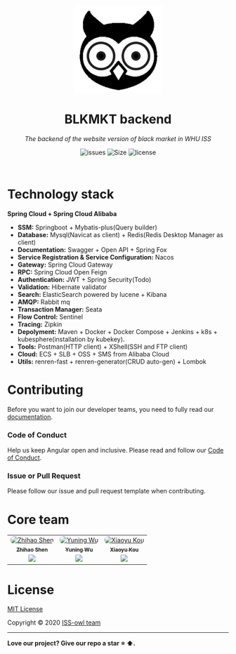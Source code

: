 <p align="center">
  <img src="./resources/assets/icon.png"/ Height=200 Width=200>
</p>

<h1 align="center">BLKMKT backend</h1>

<p align="center"><i>The backend of the website version of black market in WHU ISS</i></p>

<p align="center">
    <a href="https://github.com/ISS-owl/BLKMKT-backend/issues" style="text-decoration:none" >
        <img src="https://img.shields.io/github/issues/ISS-owl/BLKMKT-backend?color=orange" alt="issues"/>
    </a>
    <a href="https://github.com/ISS-owl/BLKMKT-backend" style="text-decoration:none" >
        <img src="https://img.shields.io/github/repo-size/ISS-owl/BLKMKT-backend" alt="Size"/>
    </a>
  <a href="https://github.com/ISS-owl/BLKMKT-backend/blob/master/LICENSE" style="text-decoration:none">
        <img src="https://img.shields.io/github/license/ISS-owl/BLKMKT-backend" alt="license"/>
    </a>
</p>

</br>

# Technology stack

**Spring Cloud + Spring Cloud Alibaba**

- **SSM:** Springboot + Mybatis-plus(Query builder) </br>
- **Database:** Mysql(Navicat as client) + Redis(Redis Desktop Manager as client) </br>
- **Documentation:** Swagger + Open API + Spring Fox </br>
- **Service Registration & Service Configuration:** Nacos </br>
- **Gateway:** Spring Cloud Gateway </br>
- **RPC:** Spring Cloud Open Feign </br>
- **Authentication:**  JWT + Spring Security(Todo) </br>
- **Validation:** Hibernate validator </br>
- **Search:** ElasticSearch powered by lucene + Kibana </br>
- **AMQP:** Rabbit mq </br>
- **Transaction Manager:** Seata </br>
- **Flow Control:** Sentinel </br>
- **Tracing:** Zipkin </br>
- **Depolyment:** Maven + Docker + Docker Compose + Jenkins + k8s + kubesphere(installation by kubekey). </br>
- **Tools:** Postman(HTTP client) + XShell(SSH and FTP client) </br>
- **Cloud:** ECS + SLB + OSS + SMS from Alibaba Cloud </br>
- **Utils:** renren-fast + renren-generator(CRUD auto-gen) + Lombok </br>



# Contributing

Before you want to join our developer teams, you need to fully read our [documentation](https://github.com/ISS-owl/BLKMKT-document).

### Code of Conduct

Help us keep Angular open and inclusive. Please read and follow our [Code of Conduct](https://github.com/ISS-owl/BLKMKT-document/blob/main/CODE_OF_CONDUCT.md).

### Issue or Pull Request

Please follow our issue and pull request template when contributing.



# Core team

<table>
    <tr>
       <td align="center">
            <a href="https://twitter.com/shzh74"
                ><img
                    src="https://github.com/Sh-Zh-7.png?size=100"
                    width="100"
                    style="margin-bottom: -4px; border-radius: 8px;"
                    alt="Zhihao Shen"
                /><br /><sub><b>Zhihao Shen</b></sub></a
            >
            <div style="margin-top: 4px">
                <a href="https://github.com/Sh-Zh-7" title="Github"
                    ><img
                        width="16"
                        src="https://image.flaticon.com/icons/svg/2111/2111425.svg"
                /></a>
            </div>
        </td>
        <td align="center">
            <a href="https://github.com/jerrywyn"
                ><img
                    src="https://github.com/jerrywyn.png?size=100"
                    width="100"
                    style="margin-bottom: -4px; border-radius: 8px;"
                    alt="Yuning Wu"
                /><br /><sub><b>Yuning Wu</b></sub></a
            >
            <div style="margin-top: 4px">
                <a href="https://github.com/jerrywyn" title="Github"
                    ><img
                        width="16"
                        src="https://image.flaticon.com/icons/svg/2111/2111425.svg"
                /></a>
            </div>
        </td>
              <td align="center">
            <a href="https://github.com/intchar-hub"
                ><img
                    src="https://github.com/intchar-hub.png?size=100"
                    width="100"
                    style="margin-bottom: -4px; border-radius: 8px;"
                    alt="Xiaoyu Kou"
                /><br /><sub><b>Xiaoyu Kou</b></sub></a
            >
            <div style="margin-top: 4px">
                <a href="https://github.com/intchar-hub" title="Github"
                    ><img
                        width="16"
                        src="https://image.flaticon.com/icons/svg/2111/2111425.svg"
                /></a>
            </div>
        </td>
    </tr>
</table>



# License

[MIT License](LICENSE)

Copyright ©  2020 [ISS-owl team](https://github.com/ISS-owl)

-----

**Love our project? Give our repo a star :star: :arrow_up:.**

